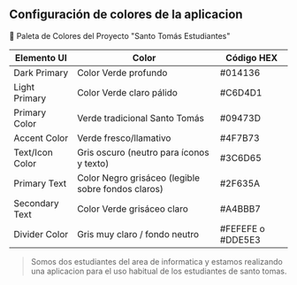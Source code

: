 ## Configuración de colores de la aplicacion

🎨 Paleta de Colores del Proyecto "Santo Tomás Estudiantes"



| Elemento UI |	Color |	Código HEX|
|--|--|--|
|Dark Primary | Color	Verde profundo	| #014136 |
|Light Primary | Color	Verde claro pálido|	#C6D4D1|
|Primary Color|	Verde tradicional Santo Tomás	|#09473D|
|Accent Color|	Verde fresco/llamativo|	#4F7B73 |
|Text/Icon Color|	Gris oscuro (neutro para íconos y texto) |	#3C6D65
|Primary Text |Color	Negro grisáceo (legible sobre fondos claros) |	#2F635A
|Secondary Text| Color	Verde grisáceo claro	| #A4BBB7
|Divider Color|	Gris muy claro / fondo neutro |	#FEFEFE o #DDE5E3

> Somos dos estudiantes del area de informatica y estamos realizando una aplicacion para el uso habitual de los estudiantes de santo tomas.
